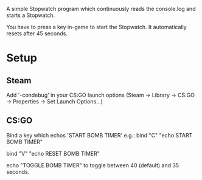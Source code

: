 A simple Stopwatch program which continuously reads the console.log and starts a Stopwatch.

You have to press a key in-game to start the Stopwatch.
It automatically resets after 45 seconds.

# Setup
## Steam
Add '-condebug' in your CS:GO launch options (Steam -> Library -> CS:GO -> Properties -> Set Launch Options...)
## CS:GO
Bind a key which echos 'START BOMB TIMER'
e.g.: bind "C" "echo START BOMB TIMER"

bind "V" "echo RESET BOMB TIMER"

echo "TOGGLE BOMB TIMER" to toggle between 40 (default) and 35 seconds.
